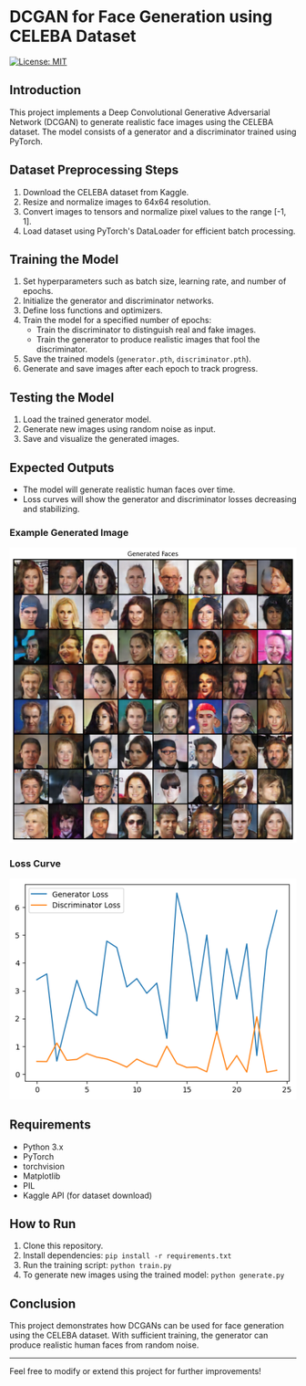 # DCGAN for Face Generation using CELEBA Dataset

[![License: MIT](https://img.shields.io/badge/License-MIT-red.svg?style=flat-square)](https://opensource.org/licenses/MIT)

## Introduction
This project implements a Deep Convolutional Generative Adversarial Network (DCGAN) to generate realistic face images using the CELEBA dataset. The model consists of a generator and a discriminator trained using PyTorch.

## Dataset Preprocessing Steps
1. Download the CELEBA dataset from Kaggle.
2. Resize and normalize images to 64x64 resolution.
3. Convert images to tensors and normalize pixel values to the range [-1, 1].
4. Load dataset using PyTorch's DataLoader for efficient batch processing.

## Training the Model
1. Set hyperparameters such as batch size, learning rate, and number of epochs.
2. Initialize the generator and discriminator networks.
3. Define loss functions and optimizers.
4. Train the model for a specified number of epochs:
   - Train the discriminator to distinguish real and fake images.
   - Train the generator to produce realistic images that fool the discriminator.
5. Save the trained models (`generator.pth`, `discriminator.pth`).
6. Generate and save images after each epoch to track progress.

## Testing the Model
1. Load the trained generator model.
2. Generate new images using random noise as input.
3. Save and visualize the generated images.

## Expected Outputs
- The model will generate realistic human faces over time.
- Loss curves will show the generator and discriminator losses decreasing and stabilizing.

### Example Generated Image
![Generated Face](Generated_images.png)

### Loss Curve
![Loss Graph](loss.png)

## Requirements
- Python 3.x
- PyTorch
- torchvision
- Matplotlib
- PIL
- Kaggle API (for dataset download)

## How to Run
1. Clone this repository.
2. Install dependencies: `pip install -r requirements.txt`
3. Run the training script: `python train.py`
4. To generate new images using the trained model: `python generate.py`

## Conclusion
This project demonstrates how DCGANs can be used for face generation using the CELEBA dataset. With sufficient training, the generator can produce realistic human faces from random noise.

---

Feel free to modify or extend this project for further improvements!
